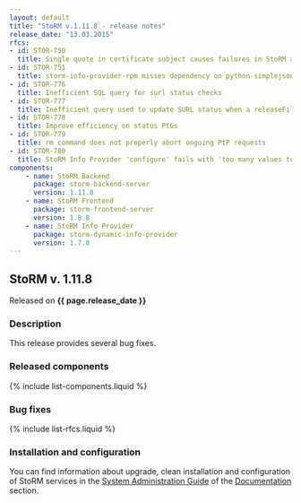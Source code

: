 ```yaml
---
layout: default
title: "StoRM v.1.11.8 - release notes"
release_date: "13.03.2015"
rfcs:
- id: STOR-750
  title: Single quote in certificate subject causes failures in StoRM async requests
- id: STOR-751
  title: storm-info-provider-rpm misses dependency on python-simplejson on SL5
- id: STOR-776
  title: Inefficient SQL query for surl status checks
- id: STOR-777
  title: Inefficient query used to update SURL status when a releaseFiles is called
- id: STOR-778
  title: Improve efficiency on status PtGs
- id: STOR-779
  title: rm command does not properly abort ongoing PtP requests
- id: STOR-780
  title: StoRM Info Provider 'configure' fails with 'too many values to unpack'
components:
    - name: StoRM Backend
      package: storm-backend-server
      version: 1.11.8
    - name: StoRM Frontend
      package: storm-frontend-server
      version: 1.8.8
    - name: StoRM Info Provider
      package: storm-dynamic-info-provider
      version: 1.7.8
---
```


## StoRM v. 1.11.8

Released on **{{ page.release_date }}**

### Description

This release provides several bug fixes. 

### Released components

{% include list-components.liquid %}

### Bug fixes

{% include list-rfcs.liquid %}

### Installation and configuration

You can find information about upgrade, clean installation and configuration of
StoRM services in the [System Administration Guide][storm-sysadmin-guide] of
the [Documentation][storm-documentation] section.

[storm-documentation]: {{site.baseurl}}/documentation.html
[storm-sysadmin-guide]: {{site.baseurl}}/documentation/sysadmin-guide/1.11.8